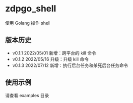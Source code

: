 # zdpgo_shell

使用 Golang 操作 shell

## 版本历史

- v0.1.1 2022/05/01 新增：跨平台的 kill 命令
- v0.1.2 2022/05/16 升级：升级 kill 命令
- v0.1.3 2022/07/12 新增：执行后台任务和杀死后台任务命令

## 使用示例

请查看 examples 目录
